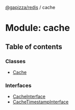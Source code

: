 [@gapizza/redis](../README.md) / cache

# Module: cache

## Table of contents

### Classes

- [Cache](../classes/cache.Cache.md)

### Interfaces

- [CacheInterface](../interfaces/cache.CacheInterface.md)
- [CacheTimestampInterface](../interfaces/cache.CacheTimestampInterface.md)
